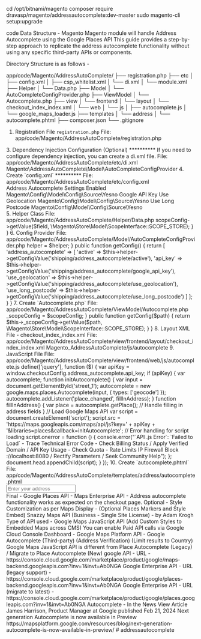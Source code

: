 cd /opt/bitnami/magento
composer require dravasp/magento/addressautocomplete:dev-master
sudo magento-cli setup:upgrade

code Data Structure - Magento Magento module will handle Address Autocomplete using the Google Places API
This guide provides a step-by-step approach to replicate the address autocomplete functionality without using any specific third-party APIs or components.

Directory Structure is as follows -

app/code/Magento/AddressAutoComplete/
├── registration.php
├── etc
│   ├── config.xml
│   ├── csp_whitelist.xml
│   └── di.xml
│   └── module.xml
├── Helper
│   └── Data.php
├── Model
│   └── AutoCompleteConfigProvider.php
├── ViewModel
│   └── Autocomplete.php
├── view
│   └── frontend
│       └── layout
│           └── checkout_index_index.xml
│       └── web
│           └── js
│               ├── autocomplete.js
│               └── google_maps_loader.js
├── templates
│   └── address
│       └── autocomplete.phtml
├── composer.json
└── .gitignore

1. Registration File `registration.php`
File: app/code/Magento/AddressAutoComplete/registration.php

<?php
use Magento\Framework\Component\ComponentRegistrar;

ComponentRegistrar::register(ComponentRegistrar::MODULE, 'Magento_AddressAutoComplete', __DIR__);

2. Module Declaration File `module.xml` **********
File: app/code/Magento/AddressAutoComplete/etc/module.xml

<config xmlns:xsi="http://www.w3.org/2001/XMLSchema-instance" xsi:noNamespaceSchemaLocation="urn:magento:framework:Module/etc/module.xsd">
    <module name="Magento_AddressAutoComplete" setup_version="0.0.1"/>
</config>

3. Dependency Injection Configuration (Optional) **********
If you need to configure dependency injection, you can create a di.xml file.

File: app/code/Magento/AddressAutoComplete/etc/di.xml

<config xmlns:xsi="http://www.w3.org/2001/XMLSchema-instance" xsi:noNamespaceSchemaLocation="urn:magento:framework:ObjectManager/etc/config.xsd">
    <type name="Magento\Checkout\Model\CompositeConfigProvider">
        <arguments>
            <argument name="configProviders" xsi:type="array">
                <item name="address_autocomplete" xsi:type="object">Magento\AddressAutoComplete\Model\AutoCompleteConfigProvider</item>
            </argument>
        </arguments>
    </type>
</config>

4. Create `config.xml` **********
File: app/code/Magento/AddressAutoComplete/etc/config.xml

<config xmlns:xsi="http://www.w3.org/2001/XMLSchema-instance" xsi:noNamespaceSchemaLocation="urn:magento:framework:Module/etc/system_file.xsd">
    <system>
        <section id="shipping">
            <group id="address_autocomplete" translate="label" type="text" sortOrder="3" showInDefault="1" showInWebsite="1" showInStore="1">
                <label>Address Autocomplete Settings</label>
                <field id="active" translate="label" type="select" sortOrder="10" showInDefault="1" showInWebsite="1" showInStore="1">
                    <label>Enabled</label>
                    <source_model>Magento\Config\Model\Config\Source\Yesno</source_model>
                </field>
                <field id="google_api_key" translate="label" sortOrder="120" showInDefault="1" showInWebsite="1" showInStore="1">
                    <label>Google API Key</label>
                </field>
                <field id="use_geolocation" type="select" translate="label" sortOrder="130" showInDefault="1" showInWebsite="1" showInStore="1">
                    <label>Use Geolocation</label>
                    <source_model>Magento\Config\Model\Config\Source\Yesno</source_model>
                </field>
                <field id="use_long_postcode" type="select" translate="label" sortOrder="140" showInDefault="1" showInWebsite="1" showInStore="1">
                    <label>Use Long Postcode</label>
                    <source_model>Magento\Config\Model\Config\Source\Yesno</source_model>
                </field>
            </group>
        </section>
    </system>
</config>

5. Helper Class
File: app/code/Magento/AddressAutoComplete/Helper/Data.php

<?php
namespace Magento\AddressAutoComplete\Helper;
use Magento\Framework\App\Helper\AbstractHelper;
class Data extends AbstractHelper
{
    public function getConfigValue($field)
    {
        return $this->scopeConfig->getValue($field, \Magento\Store\Model\ScopeInterface::SCOPE_STORE);
    }
}

6. Config Provider
File: app/code/Magento/AddressAutoComplete/Model/AutoCompleteConfigProvider.php

<?php
namespace Magento\AddressAutoComplete\Model;

use Magento\Checkout\Model\ConfigProviderInterface;

class AutoCompleteConfigProvider implements ConfigProviderInterface
{
    private $helper;

    public function __construct(\Magento\AddressAutoComplete\Helper\Data $helper)
    {
        $this->helper = $helper;
    }

    public function getConfig()
    {
        return [
            'address_autocomplete' => [
                'active' => $this->helper->getConfigValue('shipping/address_autocomplete/active'),
                'api_key' => $this->helper->getConfigValue('shipping/address_autocomplete/google_api_key'),
                'use_geolocation' => $this->helper->getConfigValue('shipping/address_autocomplete/use_geolocation'),
                'use_long_postcode' => $this->helper->getConfigValue('shipping/address_autocomplete/use_long_postcode')
            ]
        ];
    }
}

7. Create `Autocomplete.php`

File: app/code/Magento/AddressAutoComplete/ViewModel/Autocomplete.php

<?php
namespace Magento\AddressAutoComplete\ViewModel;

use Magento\Framework\View\Element\Block\ArgumentInterface;
use Magento\Framework\App\Config\ScopeConfigInterface;

class Autocomplete implements ArgumentInterface
{
    protected $_scopeConfig;

    public function __construct(ScopeConfigInterface $scopeConfig) {
        $this->_scopeConfig = $scopeConfig;
    }

    public function getConfig($path)
    {
        return $this->_scopeConfig->getValue($path, \Magento\Store\Model\ScopeInterface::SCOPE_STORE);
    }
}

8. Layout XML File - checkout_index_index.xml
File: app/code/Magento/AddressAutoComplete/view/frontend/layout/checkout_index_index.xml

<page xmlns:xsi="http://www.w3.org/2001/XMLSchema-instance" layout="checkout" xsi:noNamespaceSchemaLocation="urn:magento:framework:View/Layout/etc/page_configuration.xsd">
    <body>
        <referenceBlock name="checkout.root">
            <arguments>
                <argument name="jsLayout" xsi:type="array">
                    <item name="components" xsi:type="array">
                        <item name="checkout" xsi:type="array">
                            <item name="children" xsi:type="array">
                                <item name="autocomplete" xsi:type="array">
                                    <item name="component" xsi:type="string">Magento_AddressAutoComplete/js/autocomplete</item>
                                </item>
                            </item>
                        </item>
                    </item>
                </argument>
            </arguments>
        </referenceBlock>
    </body>
</page>


9. JavaScript File
File: app/code/Magento/AddressAutoComplete/view/frontend/web/js/autocomplete.js

define(['jquery'], function ($) {
    var apiKey = window.checkoutConfig.address_autocomplete.api_key;

    if (apiKey) {
        var autocomplete;

        function initAutocomplete() {
            var input = document.getElementById('street_1');
            autocomplete = new google.maps.places.Autocomplete(input, { types: ['geocode'] });
            autocomplete.addListener('place_changed', fillInAddress);
        }

        function fillInAddress() {
            var place = autocomplete.getPlace();
            // Handle filling in address fields
        }

        // Load Google Maps API
        var script = document.createElement('script');
        script.src = 'https://maps.googleapis.com/maps/api/js?key=' + apiKey + '&libraries=places&callback=initAutocomplete';
        
        // Error handling for script loading
        script.onerror = function () {
            console.error("`API .js Error`: `Failed to Load` - Trace Technical Error Code - Check Billing Status / Apply Verified Domain / API Key Usage - Check Quota - Rate Limits IP Firewall Block ://localhost:8080 / Rectify Parameters / Seek Community Help");
        };

        document.head.appendChild(script);
    }
});


10. Create `autocomplete.phtml`
File: app/code/Magento/AddressAutoComplete/templates/address/autocomplete.phtml

<div>
    <input type="text" id="autocomplete" placeholder="Enter your address" />
</div>

Final - Google Places API - Maps Enterprise API - Address autocomplete functionality works as expected on the checkout page.

Optional - Style Customization as per Maps Display - (Optional Places Markers and Style Embed)

Snazzy Maps API (Business - Single Site License) - by Adam Krogh
Type of API used - Google Maps JavaScript API (Add Custom Styles to Embedded Maps across CMS)

You can enable Paid API calls via Google Cloud Console Dashboard - Google Maps Platform API - Google Autocomplete (Third-party) (Address Verification) (Limit results to Country)

Google Maps JavaScript API is different from Place Autocomplete (Legacy) / Migrate to Place Autocomplete (New)
google API - URL - https://console.cloud.google.com/marketplace/product/google/maps-backend.googleapis.com?inv=1&invt=Ab0NGA
Google Enterprise API - URL (legacy support) - https://console.cloud.google.com/marketplace/product/google/places-backend.googleapis.com?inv=1&invt=Ab0NGA
Google Enterprise API - URL (migrate to latest) - https://console.cloud.google.com/marketplace/product/google/places.googleapis.com?inv=1&invt=Ab0NGA

Autocomplete - In the News

View Article James Harrison, Product Manager at Google published Feb 21, 2024
Next generation Autocomplete is now available in Preview
https://mapsplatform.google.com/resources/blog/next-generation-autocomplete-is-now-available-in-preview/
#   a d d r e s s a u t o c o m p l e t e  
 